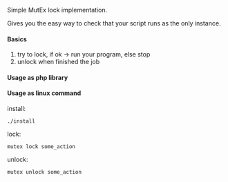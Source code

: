 Simple MutEx lock implementation. 

Gives you the easy way to check that your script runs as the only instance.

#### Basics
1. try to lock, if ok -> run your program, else stop
2. unlock when finished the job

#### Usage as php library

#### Usage as linux command
install:

    ./install
lock:

    mutex lock some_action
unlock:

    mutex unlock some_action


